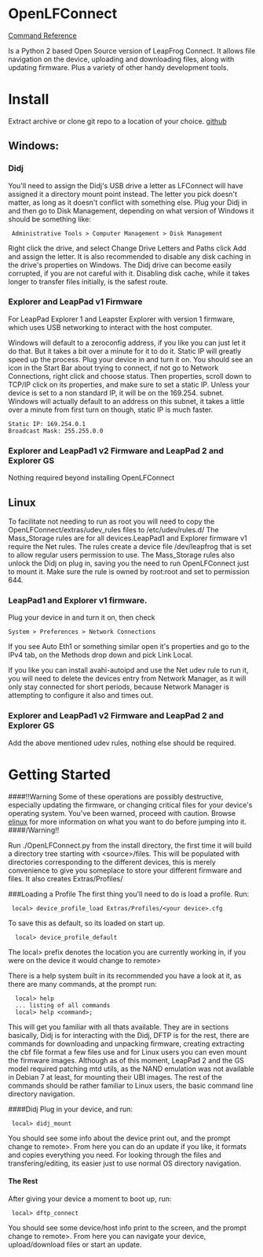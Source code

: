 OpenLFConnect
=
[Command Reference](master/doc/command_reference.md)

Is a Python 2 based Open Source version of LeapFrog Connect. It allows file navigation on the device, uploading and downloading files, along with updating firmware. Plus a variety of other handy development tools.

Install
=
Extract archive or clone git repo to a location of your choice.
[github](https://github.com/jrspruitt/OpenLFConnect/wiki)

Windows:
--------------
### Didj
You'll need to assign the Didj's USB drive a letter as LFConnect will have assigned it a directory mount point instead. The letter you pick doesn't matter, as long as it doesn't conflict with something else. Plug your Didj in and then go to Disk Management, depending on what version of Windows it should be something like:

     Administrative Tools > Computer Management > Disk Management
Right click the drive, and select Change Drive Letters and Paths click Add and assign the letter.
It is also recommended to disable any disk caching in the drive's properties on Windows. The Didj drive can become easily corrupted, if you are not careful with it. Disabling disk cache, while it takes longer to transfer files initially, is the safest route.

### Explorer and LeapPad v1 Firmware
For LeapPad Explorer 1 and Leapster Explorer with version 1 firmware, which uses USB networking to interact with the host computer.

Windows will default to a zeroconfig address, if you like you can just let it do that. But it takes a bit over a minute for it to do it. Static IP will greatly speed up the process.
Plug your device in and turn it on. You should see an icon in the Start Bar about trying to connect, if not go to Network Connections, right click and choose status. Then properties, scroll down to TCP/IP click on its properties, and make sure to set a static IP. Unless your device is set to a non standard IP, it will be on the 169.254. subnet. Windows will actually default to an address on this subnet, it takes a little over a minute from first turn on though, static IP is much faster.

    Static IP: 169.254.0.1
    Broadcast Mask: 255.255.0.0

### Explorer and LeapPad1 v2 Firmware and LeapPad 2 and Explorer GS
Nothing required beyond installing OpenLFConnect

Linux
--------

To facilitate not needing to run as root you will need to copy the OpenLFConnect/extras/udev_rules files to /etc/udev/rules.d/ The Mass_Storage rules are for all devices.LeapPad1 and Explorer firmware v1 require the Net rules. The rules create a device file /dev/leapfrog that is set to allow regular users permission to use. The Mass_Storage rules also unlock the Didj on plug in, saving you the need to run OpenLFConnect just to mount it.
Make sure the rule is owned by root:root and set to permission 644.

### LeapPad1 and Explorer v1 firmware.
Plug your device in and turn it on, then check

    System > Preferences > Network Connections
If you see Auto Eth1 or something similar open it's properties and go to the IPv4 tab, on the Methods drop down and pick Link Local.

If you like you can install avahi-autoipd and use the Net udev rule to run it, you will need to delete the devices entry from Network Manager, as it will only stay connected for short periods, because Network Manager is attempting to configure it also and times out.

### Explorer and LeapPad1 v2 Firmware and LeapPad 2 and Explorer GS
Add the above mentioned udev rules, nothing else should be required.

Getting Started
===========
####!!Warning
Some of these operations are possibly destructive, especially updating the firmware, or changing critical files for your device's operating system. You've been warned, proceed with caution. Browse [elinux](http://elinux.org/LeapFrog_Pollux_Platform) for more information on what you want to do before jumping into it.
####/Warning!!

Run ./OpenLFConnect.py from the install directory, the first time it will build a directory tree starting with &lt;source&gt;/files. This will be populated with directories corresponding to the different devices, this is merely convenience to give you someplace to store your different firmware and files. It also creates Extras/Profiles/

###Loading  a Profile
The first thing you'll need to do is load a profile. Run:

     local> device_profile_load Extras/Profiles/<your device>.cfg
To save this as default, so its loaded on start up.

      local> device_profile_default

The local&gt; prefix denotes the location you are currently working in, if you were on the device it would change to remote&gt;

There is a help system built in its recommended you have a look at it, as there are many commands, at the prompt run:

      local> help
      ... listing of all commands
      local> help <command>;

This will get you familiar with all thats available. They are in sections basically, Didj is for interacting with the Didj, DFTP is for the rest, there are commands for downloading and unpacking firmware, creating extracting the cbf file format a few files use and for Linux users you can even mount the firmware images. Although as of this moment, LeapPad 2 and the GS model required patching mtd utils, as the NAND emulation was not available in Debian 7 at least, for mounting their UBI images. The rest of the commands should be rather familiar to Linux users, the basic command line directory navigation.

####Didj
Plug in your device, and run:

     local> didj_mount

You should see some info about the device print out, and the prompt change to remote&gt;. From here you can do an update if you like, it formats and copies everything you need. For looking through the files and transfering/editing, its easier just to use normal OS directory navigation.


#### The Rest
After giving your device a moment to boot up, run:

     local> dftp_connect

You should see some device/host info print to the screen, and the prompt change to remote&gt;. From here you can navigate your device, upload/download files or start an update.
